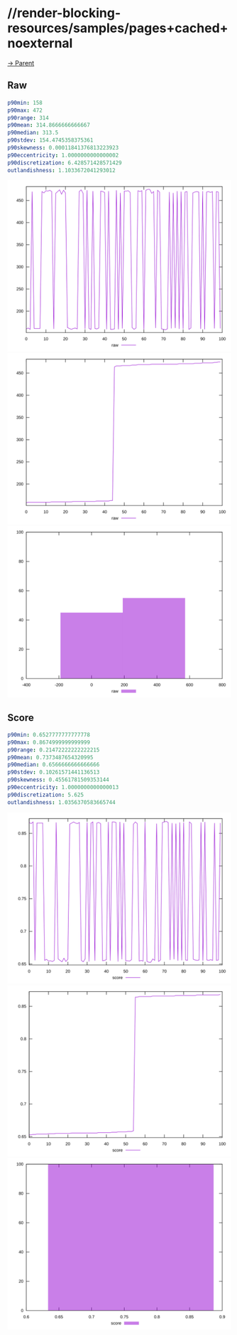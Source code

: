 
# //render-blocking-resources/samples/pages+cached+noexternal

[→ Parent](../..)


## Raw


```yaml
p90min: 158
p90max: 472
p90range: 314
p90mean: 314.8666666666667
p90median: 313.5
p90stdev: 154.4745358375361
p90skewness: 0.00011841376813223923
p90eccentricity: 1.0000000000000002
p90discretization: 6.428571428571429
outlandishness: 1.1033672041293012

```

![PLOT: raw-values](./raw/values.svg)![PLOT: raw-sorted](./raw/sorted.svg)![PLOT: raw-histogram](./raw/histogram.svg)
## Score


```yaml
p90min: 0.6527777777777778
p90max: 0.8674999999999999
p90range: 0.21472222222222215
p90mean: 0.7373487654320995
p90median: 0.6566666666666666
p90stdev: 0.10261571441136513
p90skewness: 0.45561781509353144
p90eccentricity: 1.0000000000000013
p90discretization: 5.625
outlandishness: 1.0356370583665744

```

![PLOT: score-values](./score/values.svg)![PLOT: score-sorted](./score/sorted.svg)![PLOT: score-histogram](./score/histogram.svg)